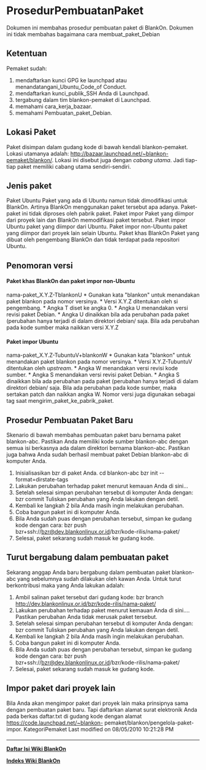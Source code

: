 # ProsedurPembuatanPaket
Dokumen ini membahas prosedur pembuatan paket di BlankOn. Dokumen ini tidak
membahas bagaimana cara membuat_paket_Debian
## Ketentuan
Pemaket sudah:
   1. mendaftarkan kunci GPG ke launchpad atau ​menandatangani_Ubuntu_Code_of
      Conduct.
   2. mendaftarkan ​kunci_publik_SSH Anda di Launchpad.
   3. tergabung dalam tim blankon-pemaket di Launchpad.
   4. memahami ​cara_kerja_bazaar.
   5. memahami Pembuatan_paket_Debian.
## Lokasi Paket
Paket disimpan dalam gudang kode di bawah kendali blankon-pemaket. Lokasi
utamanya adalah: http://bazaar.launchpad.net/~blankon-pemaket/blankon/<nama-
paket>. Lokasi ini disebut juga dengan *cabang utama*. Jadi tiap-tiap paket
memiliki cabang utama sendiri-sendiri.
## Jenis paket
  Paket Ubuntu
      Paket yang ada di Ubuntu namun tidak dimodifikasi untuk BlankOn. Artinya
      BlankOn menggunakan paket tersebut apa adanya. Paket-paket ini tidak
      diproses oleh pabrik paket.
  Paket impor
      Paket yang diimpor dari proyek lain dan BlankOn memodifikasi paket
      tersebut.
  Paket impor Ubuntu
      paket yang diimpor dari Ubuntu.
  Paket impor non-Ubuntu
      paket yang diimpor dari proyek lain selain Ubuntu.
  Paket khas BlankOn
      Paket yang dibuat oleh pengembang BlankOn dan tidak terdapat pada
      repositori Ubuntu.
## Penomoran versi
#### Paket khas BlankOn dan paket impor non-Ubuntu
nama-paket_X.Y.Z-TblankonU
    * Gunakan kata "blankon" untuk menandakan paket blankon pada nomor
      versinya.
    * Versi X.Y.Z ditentukan oleh si pengembang.
    * Angka T diset ke angka 0.
    * Angka U menandakan versi revisi paket Debian.
    * Angka U dinaikkan bila ada perubahan pada paket (perubahan hanya terjadi
      di dalam direktori debian/ saja. Bila ada perubahan pada kode sumber maka
      naikkan versi X.Y.Z
#### Paket impor Ubuntu
nama-paket_X.Y.Z-TubuntuV+blankonW
    * Gunakan kata "blankon" untuk menandakan paket blankon pada nomor
      versinya.
    * Versi X.Y.Z-TubuntuV ditentukan oleh *upstream*.
    * Angka W menandakan versi revisi kode sumber.
    * Angka S menandakan versi revisi paket Debian.
    * Angka S dinaikkan bila ada perubahan pada paket (perubahan hanya terjadi
      di dalam direktori debian/ saja. Bila ada perubahan pada kode sumber,
      maka sertakan patch dan naikkan angka W.
Nomor versi juga digunakan sebagai tag saat mengirim_paket_ke_pabrik_paket.
## Prosedur Pembuatan Paket Baru
Skenario di bawah membahas pembuatan paket baru bernama paket blankon-abc.
Pastikan Anda memiliki kode sumber blankon-abc dengan semua isi berkasnya ada
dalam direktori bernama blankon-abc. Pastikan juga bahwa Anda sudah berhasil
membuat paket Debian blankon-abc di komputer Anda.
   1. Inisialisasikan bzr di paket Anda.
      cd blankon-abc
      bzr init --format=dirstate-tags
   2. Lakukan perubahan terhadap paket menurut kemauan Anda di sini...
   3. Setelah selesai simpan perubahan tersebut di komputer Anda dengan:
      bzr commit
      Tuliskan perubahan yang Anda lakukan dengan detil.
   4. Kembali ke langkah 2 bila Anda masih ingin melakukan perubahan.
   5. Coba bangun paket ini di komputer Anda.
   6. Bila Anda sudah puas dengan perubahan tersebut, simpan ke gudang kode
      dengan cara:
      bzr push bzr+ssh://bzr@dev.blankonlinux.or.id/bzr/kode-rilis/nama-paket/
   7. Selesai, paket sekarang sudah masuk ke gudang kode.
## Turut bergabung dalam pembuatan paket
Sekarang anggap Anda baru bergabung dalam pembuatan paket blankon-abc yang
sebelumnya sudah dilakukan oleh kawan Anda. Untuk turut berkontribusi maka yang
Anda lakukan adalah:
   1. Ambil salinan paket tersebut dari gudang kode:
      bzr branch http://dev.blankonlinux.or.id/bzr/kode-rilis/nama-paket/
   2. Lakukan perubahan terhadap paket menurut kemauan Anda di sini....
      Pastikan perubahan Anda tidak merusak paket tersebut.
   3. Setelah selesai simpan perubahan tersebut di komputer Anda dengan:
      bzr commit
      Tuliskan perubahan yang Anda lakukan dengan detil.
   4. Kembali ke langkah 2 bila Anda masih ingin melakukan perubahan.
   5. Coba bangun paket ini di komputer Anda.
   6. Bila Anda sudah puas dengan perubahan tersebut, simpan ke gudang kode
      dengan cara:
      bzr push bzr+ssh://bzr@dev.blankonlinux.or.id/bzr/kode-rilis/nama-paket/
   7. Selesai, paket sekarang sudah masuk ke gudang kode.
## Impor paket dari proyek lain
Bila Anda akan mengimpor paket dari proyek lain maka prinsipnya sama dengan
pembuatan paket baru. Tapi daftarkan alamat surat elektronik Anda pada berkas
daftar.txt di gudang kode dengan alamat ​https://code.launchpad.net/~blankon-
pemaket/blankon/pengelola-paket-impor.
KategoriPemaket
Last modified on 08/05/2010 10:21:28 PM
#### 
    
 
 
 
 
 
---
[**Daftar Isi Wiki BlankOn**](/DaftarIsi/README.md)
 
[**Indeks Wiki BlankOn**](/Indeks.md)
